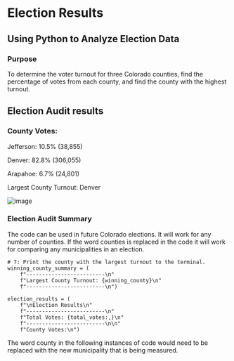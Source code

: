 # Election Results
## Using Python to Analyze Election Data 
### Purpose
To determine the voter turnout for three Colorado counties, find the percentage of votes from each county, and find the county with the highest turnout.
## Election Audit results
### County Votes:

Jefferson: 10.5% (38,855)

Denver: 82.8% (306,055)

Arapahoe: 6.7% (24,801)

Largest County Turnout: Denver

![image](https://user-images.githubusercontent.com/100768274/160320986-69aab79c-f4f9-41e1-b9fb-0ae18908cbfb.png)
### Election Audit Summary
The code can be used in future Colorado elections. It will work for any number of counties. If the word counties is replaced in the code it will work for comparing any municipalities in an election. 

    # 7: Print the county with the largest turnout to the terminal.
    winning_county_summary = (
        f"-------------------------\n"
        f"Largest County Turnout: {winning_county}\n"
        f"-------------------------\n")

    election_results = (
        f"\nElection Results\n"
        f"-------------------------\n"
        f"Total Votes: {total_votes:,}\n"
        f"-------------------------\n\n"
        f"County Votes:\n")

The word county in the following instances of code would need to be replaced with the new municipality that is being measured.
